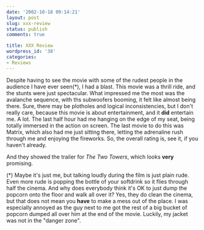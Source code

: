 ```yaml
---
date: '2002-10-18 09:14:21'
layout: post
slug: xxx-review
status: publish
comments: true

title: XXX Review
wordpress_id: '38'
categories:
- Reviews
---
```


Despite having to see the movie with some of the rudest people in the audience I have ever seen(*), I had a blast. This movie was a thrill ride, and the stunts were just spectacular.
What impressed me the most was the avalanche sequence, with ths subwoofers booming, it felt like almost being there. Sure, there may be plotholes and logical inconsistencies, but I don't really care, because this movie is about entertainment, and it **did** entertain me. A lot.
The last half hour had me hanging on the edge of my seat, being totally immersed in the action on screen. The last movie to do this was Matrix, which also had me just sitting there, letting the adrenaline rush through me and enjoying the fireworks.
So, the overall rating is, see it, if you haven't already.

And they showed the trailer for _The Two Towers_, which looks **very** promising.

(*) Maybe it's just me, but talking loudly during the film is just plain rude. Even more rude is popping the bottle of your softdrink so it flies through half the cinema. And why does everybody think it's OK to just dump the popcorn onto the floor and walk all over it?
Yes, they do clean the cinema, but that does not mean you **have** to make a mess out of the place.
I was especially annoyed as the guy next to me got the rest of a big bucket of popcorn dumped all over him at the end of the movie. Luckily, my jacket was not in the "danger zone".

